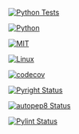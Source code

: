 [![Python Tests](https://github.com/vsd-fall2024se/hw1/actions/workflows/python-tests.yml/badge.svg)](https://github.com/vsd-fall2024se/hw1/actions/workflows/python-tests.yml)

[![Python](https://img.shields.io/badge/Python-3776AB?style=for-the-badge&logo=python&logoColor=white)](https://www.python.org/)

[![MIT](https://img.shields.io/badge/license-MIT-blue)](https://github.com/Ileriayo/markdown-badges/blob/master/LICENSE)

[![Linux](https://img.shields.io/badge/Linux-FCC624?style=for-the-badge&logo=linux&logoColor=black)](https://www.linux.org/)

[![codecov](https://codecov.io/gh/vsd-fall2024se/hw1/branch/main/graph/badge.svg)](https://codecov.io/gh/vsd-fall2024se/hw1)

[![Pyright Status](https://github.com/vsd-fall2024se/hw1/actions/workflows/autopep8.yml)](https://microsoft.github.io/pyright/#/)

[![autopep8 Status](https://img.shields.io/github/actions/workflow/status/<username>/<repo>/autopep8.yml?branch=main)](https://pypi.org/project/autopep8/)

[![Pylint Status](https://img.shields.io/github/actions/workflow/status/<username>/<repo>/pylint.yml?branch=main)
](https://pypi.org/project/pylint/)